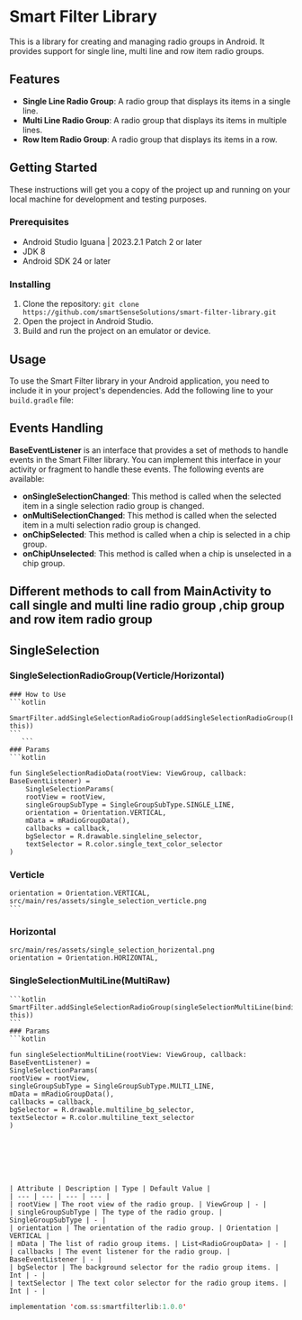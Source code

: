 # Smart Filter Library

This is a library for creating and managing radio groups in Android. It provides support for single line, multi line and row item radio groups.

## Features

- **Single Line Radio Group**: A radio group that displays its items in a single line.
- **Multi Line Radio Group**: A radio group that displays its items in multiple lines.
- **Row Item Radio Group**: A radio group that displays its items in a row.

## Getting Started

These instructions will get you a copy of the project up and running on your local machine for development and testing purposes.

### Prerequisites

- Android Studio Iguana | 2023.2.1 Patch 2 or later
- JDK 8
- Android SDK 24 or later

### Installing

1. Clone the repository: `git clone https://github.com/smartSenseSolutions/smart-filter-library.git`
2. Open the project in Android Studio.
3. Build and run the project on an emulator or device.

## Usage

To use the Smart Filter library in your Android application, you need to include it in your project's dependencies. Add the following line to your `build.gradle` file:

## Events Handling
**BaseEventListener** is an interface that provides a set of methods to handle events in the Smart Filter library. You can implement this interface in your activity or fragment to handle these events. The following events are available:

- **onSingleSelectionChanged**: This method is called when the selected item in a single selection radio group is changed.
- **onMultiSelectionChanged**: This method is called when the selected item in a multi selection radio group is changed.
- **onChipSelected**: This method is called when a chip is selected in a chip group.
- **onChipUnselected**: This method is called when a chip is unselected in a chip group.

## Different methods to call from MainActivity to call single and multi line radio group ,chip group and row item radio group
## SingleSelection
### SingleSelectionRadioGroup(Verticle/Horizontal)
  
    ### How to Use
    ```kotlin
     SmartFilter.addSingleSelectionRadioGroup(addSingleSelectionRadioGroup(binding.root, this))
    ```
       ```
    ### Params
    ```kotlin

    fun SingleSelectionRadioData(rootView: ViewGroup, callback: BaseEventListener) =
        SingleSelectionParams(
        rootView = rootView,
        singleGroupSubType = SingleGroupSubType.SINGLE_LINE,
        orientation = Orientation.VERTICAL,
        mData = mRadioGroupData(),
        callbacks = callback,
        bgSelector = R.drawable.singleline_selector,
        textSelector = R.color.single_text_color_selector
    )
### Verticle
    orientation = Orientation.VERTICAL,
    src/main/res/assets/single_selection_verticle.png
    ```
### Horizontal
    src/main/res/assets/single_selection_horizental.png
    orientation = Orientation.HORIZONTAL,

### SingleSelectionMultiLine(MultiRaw)
    ```kotlin
    SmartFilter.addSingleSelectionRadioGroup(singleSelectionMultiLine(binding.root, this))
    ```
    ### Params
    ```kotlin

    fun singleSelectionMultiLine(rootView: ViewGroup, callback: BaseEventListener) =
    SingleSelectionParams(
    rootView = rootView,
    singleGroupSubType = SingleGroupSubType.MULTI_LINE,
    mData = mRadioGroupData(),
    callbacks = callback,
    bgSelector = R.drawable.multiline_bg_selector,
    textSelector = R.color.multiline_text_selector
    )   




      
         
    
    | Attribute | Description | Type | Default Value |
    | --- | --- | --- | --- |
    | rootView | The root view of the radio group. | ViewGroup | - |
    | singleGroupSubType | The type of the radio group. | SingleGroupSubType | - |
    | orientation | The orientation of the radio group. | Orientation | VERTICAL |
    | mData | The list of radio group items. | List<RadioGroupData> | - |
    | callbacks | The event listener for the radio group. | BaseEventListener | - |
    | bgSelector | The background selector for the radio group items. | Int | - |
    | textSelector | The text color selector for the radio group items. | Int | - |
     
 

```kotlin
implementation 'com.ss:smartfilterlib:1.0.0'
